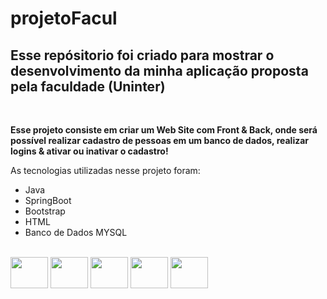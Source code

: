 # projetoFacul

<h2> Esse repósitorio foi criado para mostrar o desenvolvimento da minha aplicação proposta pela faculdade (Uninter) </h2>
<br> 
<p> <b> Esse projeto consiste em criar um Web Site com Front & Back, onde será possível realizar cadastro de pessoas em um banco de dados, realizar logins & ativar ou inativar o cadastro! </b></p>


<p> As tecnologias utilizadas nesse projeto foram: </p>
<ul>
  <li>Java</li>
  <li>SpringBoot</li>
  <li>Bootstrap</li>
  <li>HTML</li>
  <li>Banco de Dados MYSQL</li>
</ul>

<div style="display: inline_block"><br>
  <img align="center" height="50" width="60" src="https://cdn.jsdelivr.net/gh/devicons/devicon/icons/java/java-original-wordmark.svg">
  <img align="center" height="50" width="60" src="https://cdn.jsdelivr.net/gh/devicons/devicon/icons/spring/spring-original.svg" />
  <img align="center" height="50" width="60" src="https://cdn.jsdelivr.net/gh/devicons/devicon@latest/icons/bootstrap/bootstrap-original.svg" />
  <img align="center" height="50" width="60" src="https://cdn.jsdelivr.net/gh/devicons/devicon@latest/icons/html5/html5-original.svg" />
  <img align="center" height="50" width="60" src="https://cdn.jsdelivr.net/gh/devicons/devicon/icons/mysql/mysql-original-wordmark.svg" />
